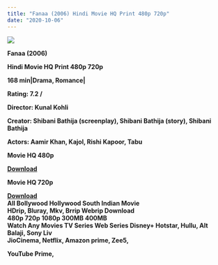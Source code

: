 ```yaml
---
title: "Fanaa (2006) Hindi Movie HQ Print 480p 720p"
date: "2020-10-06"
---
```


[![](https://1.bp.blogspot.com/-jJ5PDR9ilX4/XyzpMWS2LLI/AAAAAAAAEQ0/FkQg3J37M7w0iAuH0HCa69uvTDvx50MywCLcBGAsYHQ/s1600/MV5BYzhkNTYzMzktNmZlZi00YmU4LTlmYjgtZTJmYWJjZWI5ZGRkXkEyXkFqcGdeQXVyNTkzNDQ4ODc{af99d4ef3a3bfb913a0d6861420bcac60063852b44d94ae638a2dc0c0e4d8df4}2540._V1_SX300.jpg)](https://1.bp.blogspot.com/-jJ5PDR9ilX4/XyzpMWS2LLI/AAAAAAAAEQ0/FkQg3J37M7w0iAuH0HCa69uvTDvx50MywCLcBGAsYHQ/s1600/MV5BYzhkNTYzMzktNmZlZi00YmU4LTlmYjgtZTJmYWJjZWI5ZGRkXkEyXkFqcGdeQXVyNTkzNDQ4ODc{af99d4ef3a3bfb913a0d6861420bcac60063852b44d94ae638a2dc0c0e4d8df4}2540._V1_SX300.jpg)

**Fanaa (2006)**

**Hindi Movie HQ Print 480p 720p**

**168 min|Drama, Romance|**

**Rating: 7.2 /** 

**Director: Kunal Kohli**

**Creator: Shibani Bathija (screenplay), Shibani Bathija (story), Shibani Bathija**

**Actors: Aamir Khan, Kajol, Rishi Kapoor, Tabu**

 **Movie HQ 480p** 

**[Download](https://myglinks.xyz/5554)** 

 **Movie HQ 720p** 

**[Download](https://myglinks.xyz/5555)**   
**All Bollywood Hollywood South Indian Movie**  
**HDrip, Bluray, Mkv, Brrip Webrip Download**  
**480p 720p 1080p 300MB 400MB**   
**Watch Any Movies TV Series Web Series Disney+ Hotstar, Hullu, Alt Balaji, Sony Liv**  
**JioCinema, Netflix, Amazon prime, Zee5,**  
  
**YouTube Prime,**
